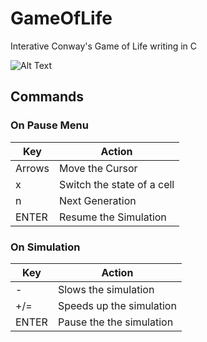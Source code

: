 # GameOfLife
Interative Conway's Game of Life writing in C

![Alt Text](demo.gif)

## Commands
### On Pause Menu
| Key    | Action   |
| ------ | -------- |
| Arrows | Move the Cursor |
| x      | Switch the state of a cell |
| n      | Next Generation |
| ENTER  | Resume the Simulation |

### On Simulation
| Key    | Action  |
| ------ | --------|
| -      | Slows the simulation |
| +/=    | Speeds up the simulation |
| ENTER  | Pause the the simulation |
